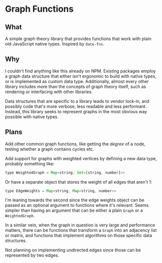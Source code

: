 # Graph Functions

## What

A simple graph theory library that provides functions that work with plain old JavaScript native types. Inspired by `date-fns`.

## Why

I couldn't find anything like this already on NPM. Existing packages employ a graph data structure that either isn't ergonomic to build with native types, or is implemented as custom data type. Additionally, almost every other library includes more than the concepts of graph theory itself, such as rendering or interfacing with other libraries.

Data structures that are specific to a library leads to vendor lock-in, and possibly code that's more verbose, less readable and less performant. Instead, this library seeks to represent graphs in the most obvious way possible with native types.

## Plans

Add other common graph functions, like getting the _degree_ of a node, testing whether a graph contains cycles etc.

Add support for graphs with weighted vertices by defining a new data type, probably something like:

```javascript
type WeightedGraph = Map<string, Set<[string, number]>>
```

Or have a separate object that stores the weight of all edges that aren't 1:

```javascript
type EdgeWeights = Map<string, Map<string, number>>
```

I'm leaning towards the second since the edge weights object can be passed as an optional argument to functions where it's relevant. Seems simpler than having an argument that can be either a plain `Graph` or a `WeightedGraph`.

In a similar vein, when the graph in question is very large and performance matters, there can be functions that transform a `Graph` into an adjacency list or matrix, and functions that implement algorithms on those specific data structures.

Not planning on implementing undirected edges since those can be represented by two edges.
